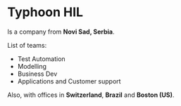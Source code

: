 # Typhoon HIL

Is a company from **Novi Sad, Serbia**.

List of teams:
- Test Automation
- Modelling
- Business Dev
- Applications and Customer support

Also, with offices in **Switzerland**, **Brazil** and **Boston (US)**.
